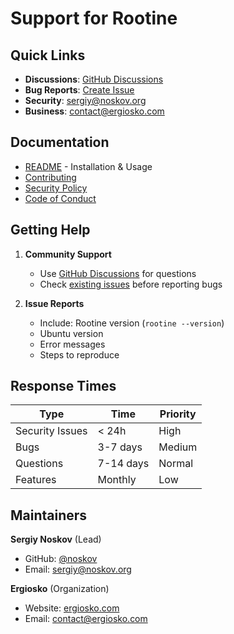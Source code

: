 # Support for Rootine

## Quick Links

- **Discussions**: [GitHub Discussions](https://github.com/ergiosko/rootine/discussions)
- **Bug Reports**: [Create Issue](https://github.com/ergiosko/rootine/issues/new?labels=bug)
- **Security**: sergiy@noskov.org
- **Business**: contact@ergiosko.com

## Documentation

- [README](../README.md) - Installation & Usage
- [Contributing](CONTRIBUTING.md)
- [Security Policy](SECURITY.md)
- [Code of Conduct](CODE_OF_CONDUCT.md)

## Getting Help

1. **Community Support**
    - Use [GitHub Discussions](https://github.com/ergiosko/rootine/discussions) for questions
    - Check [existing issues](https://github.com/ergiosko/rootine/issues) before reporting bugs

2. **Issue Reports**
    - Include: Rootine version (`rootine --version`)
    - Ubuntu version
    - Error messages
    - Steps to reproduce

## Response Times

| Type            | Time        | Priority |
|-----------------|-------------|----------|
| Security Issues | < 24h       | High     |
| Bugs            | 3-7 days    | Medium   |
| Questions       | 7-14 days   | Normal   |
| Features        | Monthly     | Low      |

## Maintainers

**Sergiy Noskov** (Lead)
- GitHub: [@noskov](https://github.com/noskov)
- Email: sergiy@noskov.org

**Ergiosko** (Organization)
- Website: [ergiosko.com](https://ergiosko.com)
- Email: contact@ergiosko.com

